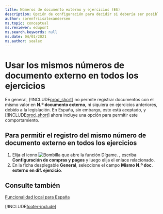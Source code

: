 ```yaml
---
title: Números de documento externo y ejercicios (ES)
description: Opción de configuración para decidir si debería ser posible reutilizar números de documento externo en los ejercicios en la versión en español de Business Central.
author: sorenfriisalexandersen
ms.topic: conceptual
ms.reviewer: edupont
ms.search.keywords: null
ms.date: 04/01/2021
ms.author: soalex
---
```

# <a name="use-the-same-external-document-numbers-across-fiscal-years"></a>Usar los mismos números de documento externo en todos los ejercicios

En general, [!INCLUDE[prod_short](../../includes/prod_short.md)] no permite registrar documentos con el mismo valor en **N.º documento externo**, ni siquiera en ejercicios anteriores, debido a la legislación. En España, sin embargo, esto está aceptado, y [!INCLUDE[prod_short](../../includes/prod_short.md)] ahora incluye una opción para permitir este comportamiento.  

## <a name="to-allow-posting-of-the-same-external-document-no-across-fiscal-years"></a>Para permitir el registro del mismo **número de documento externo** en todos los ejercicios

1. Elija el icono ![Bombilla que abre la función Dígame.](../../media/ui-search/search_small.png "Dígame qué desea hacer") , escriba **Configuración de compras y pagos** y luego elija el enlace relacionado.  
2. En la ficha desplegable **General**, seleccione el campo **Mismo N.º doc. externo en dif. ejercicio**.

## <a name="see-also"></a>Consulte también

[Funcionalidad local para España](spain-local-functionality.md)


[!INCLUDE[footer-include](../../includes/footer-banner.md)]

